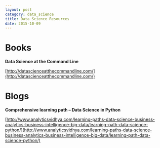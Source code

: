 ```yaml
---
layout: post
category: data_science 
title: Data Science Resources
date: 2015-10-09
---
```


# Books

**Data Science at the Command Line**

[http://datascienceatthecommandline.com/](http://datascienceatthecommandline.com/)

# Blogs

**Comprehensive learning path – Data Science in Python**

[http://www.analyticsvidhya.com/learning-paths-data-science-business-analytics-business-intelligence-big-data/learning-path-data-science-python/](http://www.analyticsvidhya.com/learning-paths-data-science-business-analytics-business-intelligence-big-data/learning-path-data-science-python/)